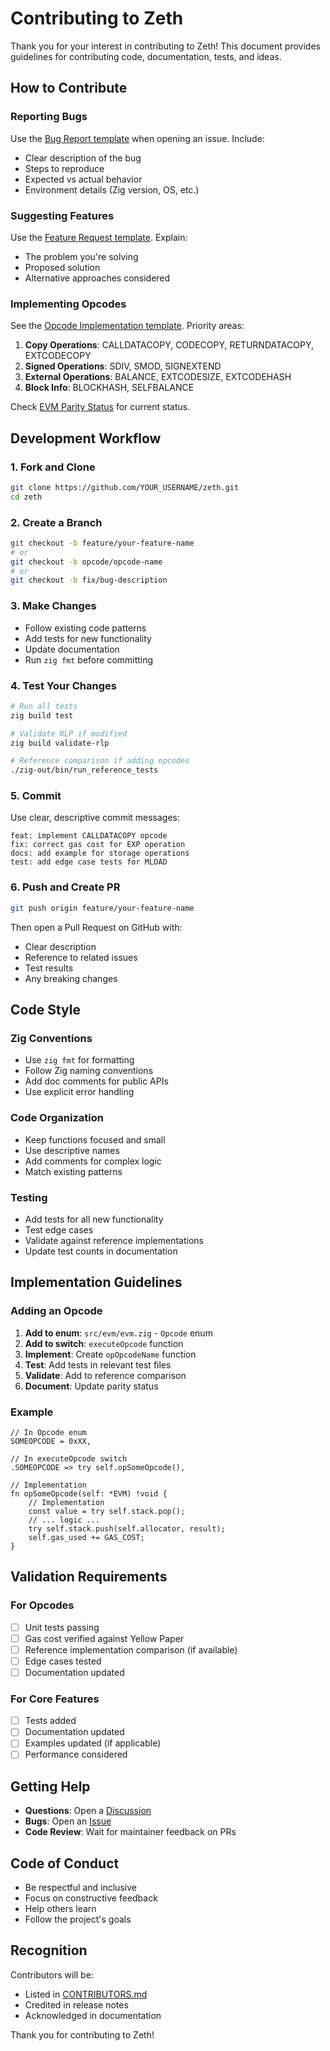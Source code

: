 # Contributing to Zeth

Thank you for your interest in contributing to Zeth! This document provides guidelines for contributing code, documentation, tests, and ideas.

## How to Contribute

### Reporting Bugs

Use the [Bug Report template](.github/ISSUE_TEMPLATE/bug_report.md) when opening an issue. Include:

- Clear description of the bug
- Steps to reproduce
- Expected vs actual behavior
- Environment details (Zig version, OS, etc.)

### Suggesting Features

Use the [Feature Request template](.github/ISSUE_TEMPLATE/feature_request.md). Explain:

- The problem you're solving
- Proposed solution
- Alternative approaches considered

### Implementing Opcodes

See the [Opcode Implementation template](.github/ISSUE_TEMPLATE/opcode_implementation.md). Priority areas:

1. **Copy Operations**: CALLDATACOPY, CODECOPY, RETURNDATACOPY, EXTCODECOPY
2. **Signed Operations**: SDIV, SMOD, SIGNEXTEND
3. **External Operations**: BALANCE, EXTCODESIZE, EXTCODEHASH
4. **Block Info**: BLOCKHASH, SELFBALANCE

Check [EVM Parity Status](docs/architecture/EVM_PARITY_STATUS.md) for current status.

## Development Workflow

### 1. Fork and Clone

```bash
git clone https://github.com/YOUR_USERNAME/zeth.git
cd zeth
```

### 2. Create a Branch

```bash
git checkout -b feature/your-feature-name
# or
git checkout -b opcode/opcode-name
# or
git checkout -b fix/bug-description
```

### 3. Make Changes

- Follow existing code patterns
- Add tests for new functionality
- Update documentation
- Run `zig fmt` before committing

### 4. Test Your Changes

```bash
# Run all tests
zig build test

# Validate RLP if modified
zig build validate-rlp

# Reference comparison if adding opcodes
./zig-out/bin/run_reference_tests
```

### 5. Commit

Use clear, descriptive commit messages:

```
feat: implement CALLDATACOPY opcode
fix: correct gas cost for EXP operation
docs: add example for storage operations
test: add edge case tests for MLOAD
```

### 6. Push and Create PR

```bash
git push origin feature/your-feature-name
```

Then open a Pull Request on GitHub with:
- Clear description
- Reference to related issues
- Test results
- Any breaking changes

## Code Style

### Zig Conventions

- Use `zig fmt` for formatting
- Follow Zig naming conventions
- Add doc comments for public APIs
- Use explicit error handling

### Code Organization

- Keep functions focused and small
- Use descriptive names
- Add comments for complex logic
- Match existing patterns

### Testing

- Add tests for all new functionality
- Test edge cases
- Validate against reference implementations
- Update test counts in documentation

## Implementation Guidelines

### Adding an Opcode

1. **Add to enum**: `src/evm/evm.zig` - `Opcode` enum
2. **Add to switch**: `executeOpcode` function
3. **Implement**: Create `opOpcodeName` function
4. **Test**: Add tests in relevant test files
5. **Validate**: Add to reference comparison
6. **Document**: Update parity status

### Example

```zig
// In Opcode enum
SOMEOPCODE = 0xXX,

// In executeOpcode switch
.SOMEOPCODE => try self.opSomeOpcode(),

// Implementation
fn opSomeOpcode(self: *EVM) !void {
    // Implementation
    const value = try self.stack.pop();
    // ... logic ...
    try self.stack.push(self.allocator, result);
    self.gas_used += GAS_COST;
}
```

## Validation Requirements

### For Opcodes

- [ ] Unit tests passing
- [ ] Gas cost verified against Yellow Paper
- [ ] Reference implementation comparison (if available)
- [ ] Edge cases tested
- [ ] Documentation updated

### For Core Features

- [ ] Tests added
- [ ] Documentation updated
- [ ] Examples updated (if applicable)
- [ ] Performance considered

## Getting Help

- **Questions**: Open a [Discussion](https://github.com/SMC17/zeth/discussions)
- **Bugs**: Open an [Issue](https://github.com/SMC17/zeth/issues)
- **Code Review**: Wait for maintainer feedback on PRs

## Code of Conduct

- Be respectful and inclusive
- Focus on constructive feedback
- Help others learn
- Follow the project's goals

## Recognition

Contributors will be:

- Listed in [CONTRIBUTORS.md](docs/community/CONTRIBUTORS.md)
- Credited in release notes
- Acknowledged in documentation

Thank you for contributing to Zeth!
